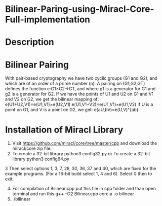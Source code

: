 # Bilinear-Paring-using-Miracl-Core-Full-implementation

# Description
# Bilinear Pairing
With pair-based cryptography we have two cyclic groups (G1 and G2), and which are of an order of a prime number (n). A pairing on (G1,G2,GT) defines the function e:G1×G2→GT, and where g1 is a generator for G1 and g2 is a generator for G2. If we have the points of U1 and U2 on G1 and V1 and V2 on G2, we get the bilinear mapping of:
e(U1+U2,V1)=e(U1,V1)×e(U2,V1)
e(U1,V1+V2)=e(U1,V1)×e(U1,V2)
If U is a point on G1, and V is a point on G2, we get:
e(aU,bV)=e(U,V)^{ab}

# Installation of Miracl Library

1. Visit https://github.com/miracl/core/tree/master/cpp and download the miracl/core zip file.
2. To create a 32-bit library 
python3 config32.py
or To create a 32-bit library 
python3 config64.py

3 Then select options 1, 3, 7, 28, 30, 36, 37 and 40, which are fixed for the example programs. (For a 16-bit build select 1, 4 and 6). Select 0 then to exit.

4. For compilation of  Bilinear.cpp put this file in cpp folder and than open terminal and run this g++ -O2  Bilinear.cpp core.a -o bilinear
5. ./bilinear
